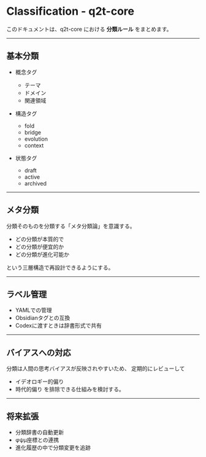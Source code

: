 # Classification - q2t-core

このドキュメントは、q2t-core における **分類ルール** をまとめます。

---

## 基本分類

- 概念タグ
  - テーマ
  - ドメイン
  - 関連領域

- 構造タグ
  - fold
  - bridge
  - evolution
  - context

- 状態タグ
  - draft
  - active
  - archived

---

## メタ分類

分類そのものを分類する「メタ分類論」を意識する。

- どの分類が本質的で
- どの分類が便宜的か
- どの分類が進化可能か

という三層構造で再設計できるようにする。

---

## ラベル管理

- YAMLでの管理
- Obsidianタグとの互換
- Codexに渡すときは辞書形式で共有

---

## バイアスへの対応

分類は人間の思考バイアスが反映されやすいため、
定期的にレビューして
- イデオロギー的偏り
- 時代的偏り
を排除できる仕組みを検討する。

---

## 将来拡張

- 分類辞書の自動更新
- φψμ座標との連携
- 進化履歴の中で分類変更を追跡
